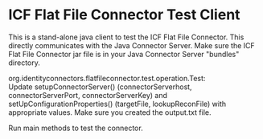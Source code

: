 ICF Flat File Connector Test Client
===================================
This is a stand-alone java client to test the ICF Flat File Connector. This directly communicates with the Java Connector Server. Make sure the ICF Flat File Connector jar file is in your Java Connector Server "bundles" directory.  
  
org.identityconnectors.flatfileconnector.test.operation.Test:  
Update setupConnectorServer() (connectorServerhost, connectorServerPort, connectorServerKey) and setUpConfigurationProperties() (targetFile, lookupReconFile) with appropriate values. Make sure you created the output.txt file.  
  
Run main methods to test the connector.  